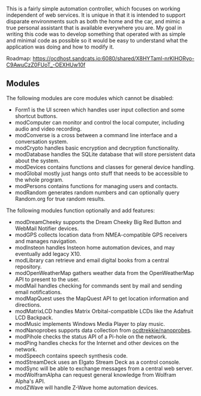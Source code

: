 This is a fairly simple automation controller, which focuses on working independent of web services. It is unique in that it is intended to support disparate environments such as both the home and the car, and mimic a true personal assistant that is available everywhere you are. My goal in writing this code was to develop something that operated with as simple and minimal code as possible so it would be easy to understand what the application was doing and how to modify it.

Roadmap: https://ocdhost.sandcats.io:6080/shared/X8HYTaml-nrKIHORyo-C9AwuCzZ0FUoT_-OEXHUw10f

## Modules ##

The following modules are core modules which cannot be disabled:
* Form1 is the UI screen which handles user input collection and some shortcut buttons.
* modComputer can monitor and control the local computer, including audio and video recording.
* modConverse is a cross between a command line interface and a conversation system.
* modCrypto handles basic encryption and decryption functionality.
* modDatabase handles the SQLite database that will store persistent data about the system.
* modDevices contains functions and classes for general device handling.
* modGlobal mostly just hangs onto stuff that needs to be accessible to the whole program.
* modPersons contains functions for managing users and contacts.
* modRandom generates random numbers and can optionally query Random.org for true random results.

The following modules function optionally and add features:
* modDreamCheeky supports the Dream Cheeky Big Red Button and WebMail Notifier devices.
* modGPS collects location data from NMEA-compatible GPS receivers and manages navigation.
* modInsteon handles Insteon home automation devices, and may eventually add legacy X10.
* modLibrary can retrieve and email digital books from a central repository.
* modOpenWeatherMap gathers weather data from the OpenWeatherMap API to present to the user.
* modMail handles checking for commands sent by mail and sending email notifications.
* modMapQuest uses the MapQuest API to get location information and directions.
* modMatrixLCD handles Matrix Orbital-compatible LCDs like the Adafruit LCD Backpack.
* modMusic implements Windows Media Player to play music.
* modNanoprobes supports data collection from [ocdtrekkie/nanoprobes](https://github.com/ocdtrekkie/nanoprobes).
* modPihole checks the status API of a Pi-hole on the network.
* modPing handles checks for the Internet and other devices on the network.
* modSpeech contains speech synthesis code.
* modStreamDeck uses an Elgato Stream Deck as a control console.
* modSync will be able to exchange messages from a central web server.
* modWolframAlpha can request general knowledge from Wolfram Alpha's API.
* modZWave will handle Z-Wave home automation devices.
